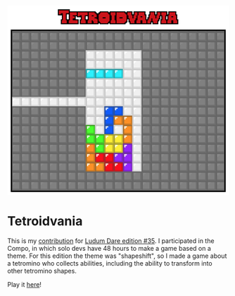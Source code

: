![Tetroidvania](imgs/screenshot.png)

# Tetroidvania

This is my [contribution](http://ludumdare.com/compo/ludum-dare-35/?action=preview&uid=46246) for [Ludum Dare edition #35](http://ludumdare.com/compo/2016/04/13/welcome-to-ludum-dare-35/). I participated in the Compo, in which solo devs have 48 hours to make a game based on a theme. For this edition the theme was "shapeshift", so I made a game about a tetromino who collects abilities, including the ability to transform into other tetromino shapes.

Play it [here](http://gelisam.com/ludum-dare-35-postcompo/)!
